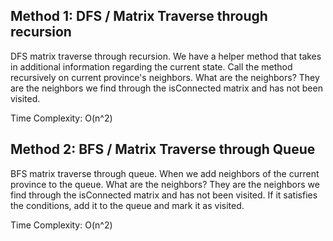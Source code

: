 ## Method 1: DFS / Matrix Traverse through recursion

DFS matrix traverse through recursion. We have a helper method that takes in additional information regarding the current state. Call the method recursively on current province's neighbors. What are the neighbors? They are the neighbors we find through the isConnected matrix and has not been visited.

Time Complexity: O(n^2)

## Method 2: BFS / Matrix Traverse through Queue

BFS matrix traverse through queue. When we add neighbors of the current province to the queue. What are the neighbors? They are the neighbors we find through the isConnected matrix and has not been visited. If it satisfies the conditions, add it to the queue and mark it as visited.

Time Complexity: O(n^2)
